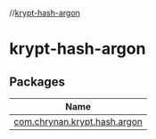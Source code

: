 //[krypt-hash-argon](index.md)

# krypt-hash-argon

## Packages

| Name |
|---|
| [com.chrynan.krypt.hash.argon](krypt-hash-argon/com.chrynan.krypt.hash.argon/index.md) |
